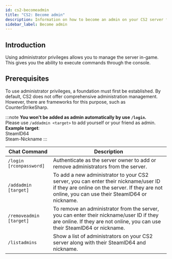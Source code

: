 ```yaml
---
id: cs2-becomeadmin
title: "CS2: Become admin"
description: Information on how to become an admin on your CS2 server from FSHOST
sidebar_label: Become admin
---
```



## Introduction

Using administrator privileges allows you to manage the server in-game. This gives you the ability to execute commands through the console.

## Prerequisites
To use administrator privileges, a foundation must first be established. By default, CS2 does not offer comprehensive administration management. However, there are frameworks for this purpose, such as CounterStrikeSharp.


:::note
**You won't be added as admin automatically by use `/login`.**
<br />
Please use `/addadmin <target>` to add yourself or your friend as admin.
<br />**Example target**:
<br />SteamID64
<br />Steam-Nickname
:::

| Chat Command | Description |
| ------------ | ----------- |
| `/login [rconpassword]` | Authenticate as the server owner to add or remove administrators from the server. |
| `/addadmin [target]` | To add a new administrator to your CS2 server, you can enter their nickname/user ID if they are online on the server. If they are not online, you can use their SteamID64 or nickname. |
| `/removeadmin [target]` | To remove an administrator from the server, you can enter their nickname/user ID if they are online. If they are not online, you can use their SteamID64 or nickname. |
| `/listadmins` | Show a list of administrators on your CS2 server along with their SteamID64 and nickname. |
